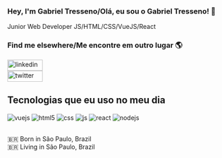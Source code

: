 
### Hey, I'm Gabriel Tresseno/Olá, eu sou o Gabriel Tresseno! 👋

Junior Web Developer 
JS/HTML/CSS/VueJS/React<br>

### Find me elsewhere/Me encontre em outro lugar 🌎

<a href="https://www.linkedin.com/in/gabriel-antunes-tresseno-dos-santos-94112415b/"><img align="center" width="80px" height="25" alt="linkedin" src="https://img.shields.io/badge/LinkedIn-0077B5?style=for-the-badge&logo=linkedin&logoColor=white" /></a> <br>
<a href="https://twitter.com/dgtresseno"><img align="center" width="80px" height="25" alt="twitter" src="https://img.shields.io/badge/Twitter-1DA1F2?style=for-the-badge&logo=twitter&logoColor=white" /></a> <br>

## Tecnologias que eu uso no meu dia

<div style="display: inline_block user-select: none">
  <img align="center" alt="vuejs" src="https://img.shields.io/badge/Vue.js-35495E?style=for-the-badge&logo=vue.js&logoColor=4FC08D" />
  <img align="center" alt="html5" src="https://img.shields.io/badge/HTML5-E34F26?style=for-the-badge&logo=html5&logoColor=white" />
  <img align="center" alt="css" src="https://img.shields.io/badge/CSS3-1572B6?style=for-the-badge&logo=css3&logoColor=white" />
  <img align="center" alt="js" src="https://img.shields.io/badge/JavaScript-F7DF1E?style=for-the-badge&logo=javascript&logoColor=black" />
  <img align="center" alt="react" src="https://img.shields.io/badge/React-20232A?style=for-the-badge&logo=react&logoColor=61DAFB" />
  <img align="center" alt="nodejs" src="https://img.shields.io/badge/Node.js-43853D?style=for-the-badge&logo=node.js&logoColor=white" />
</div><br/>

🇧🇷 Born in São Paulo, Brazil <br>
🇧🇷 Living in São Paulo, Brazil <br>
